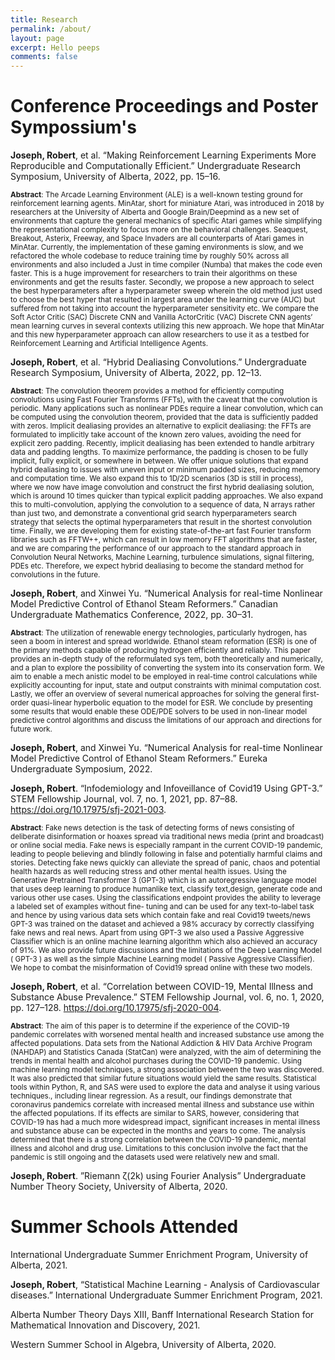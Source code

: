 ```yaml
---
title: Research
permalink: /about/
layout: page
excerpt: Hello peeps
comments: false
---
```

# Conference Proceedings and Poster Sympossium's

**Joseph, Robert**, et al. “Making Reinforcement Learning Experiments More Reproducible and Computationally Efficient.” Undergraduate Research Symposium, University of Alberta, 2022, pp. 15–16.

<sup> **Abstract**: The Arcade Learning Environment (ALE) is a well-known testing ground for reinforcement learning agents. MinAtar, short for miniature Atari, was introduced in 2018 by researchers at the University of Alberta and Google Brain/Deepmind as a new set of environments that capture the general mechanics of specific Atari games while simplifying the representational complexity to focus more on the behavioral challenges. Seaquest, Breakout, Asterix, Freeway, and Space Invaders are all counterparts of Atari games in MinAtar. Currently, the implementation of these gaming environments is slow, and we refactored the whole codebase to reduce training time by roughly 50% across all environments and also included a Just in time compiler (Numba) that makes the code even faster. This is a huge improvement for researchers to train their algorithms on these environments and get the results faster. Secondly, we propose a new approach to select the best hyperparameters after a hyperparameter sweep wherein the old method just used to choose the best hyper that resulted in largest area under the learning curve (AUC) but suffered from not taking into account the hyperparameter sensitivity etc. We compare the Soft Actor Critic (SAC) Discrete CNN and Vanilla ActorCritic (VAC) Discrete CNN agents’ mean learning curves in several contexts utilizing this new approach. We hope that MinAtar and this new hyperparameter approach can allow researchers to use it as a testbed for Reinforcement Learning and Artificial Intelligence Agents.</sup>

**Joseph, Robert**, et al. “Hybrid Dealiasing Convolutions.” Undergraduate Research Symposium, University of Alberta, 2022, pp. 12–13.

<sup> **Abstract**: The convolution theorem provides a method for efficiently computing convolutions using Fast Fourier Transforms (FFTs), with the caveat that the convolution is periodic. Many applications such as nonlinear PDEs require a linear convolution, which can be computed using the convolution theorem, provided that the data is sufficiently padded with zeros. Implicit dealiasing provides an alternative to explicit dealiasing: the FFTs are formulated to implicitly take account of the known zero values, avoiding the need for explicit zero padding. Recently, implicit dealiasing has been extended to handle arbitrary data and padding lengths. To maximize performance, the padding is chosen to be fully implicit, fully explicit, or somewhere in between. We offer unique solutions that expand hybrid dealiasing to issues with uneven input or minimum padded sizes, reducing memory and computation time. We also expand this to 1D/2D scenarios (3D is still in process), where we now have image convolution and construct the first hybrid dealiasing solution, which is around 10 times quicker than typical explicit padding approaches. We also expand this to multi-convolution, applying the convolution to a sequence of data, N arrays rather than just two, and demonstrate a conventional grid search hyperparameters search strategy that selects the optimal hyperparameters that result in the shortest convolution time. Finally, we are developing them for existing state-of-the-art fast Fourier transform libraries such as FFTW++, which can result in low memory FFT algorithms that are faster, and we are comparing the performance of our approach to the standard approach in Convolution Neural Networks, Machine Learning, turbulence simulations, signal filtering, PDEs etc. Therefore, we expect hybrid dealiasing to become the standard method for convolutions in the future.</sup>

**Joseph, Robert**, and Xinwei Yu. “Numerical Analysis for real-time Nonlinear Model Predictive Control of Ethanol Steam Reformers.” Canadian Undergraduate Mathematics Conference, 2022, pp. 30–31.

<sup> **Abstract**: The utilization of renewable energy technologies, particularly hydrogen, has seen a boom in interest and spread worldwide. Ethanol steam reformation (ESR) is one of the primary methods capable of producing hydrogen efficiently and reliably. This paper provides an in-depth study of the reformulated sys tem, both theoretically and numerically, and a plan to explore the possibility of converting the system into its conservation form. We aim to enable a mech anistic model to be employed in real-time control calculations while explicitly accounting for input, state and output constraints with minimal computation cost. Lastly, we offer an overview of several numerical approaches for solving the general first-order quasi-linear hyperbolic equation to the model for ESR. We conclude by presenting some results that would enable these ODE/PDE solvers to be used in non-linear model predictive control algorithms and discuss the limitations of our approach and directions for future work.</sup>

**Joseph, Robert**, and Xinwei Yu. “Numerical Analysis for real-time Nonlinear Model Predictive Control of Ethanol Steam Reformers.” Eureka Undergraduate Symposium, 2022.

**Joseph, Robert**. “Infodemiology and Infoveillance of Covid19 Using GPT-3.” STEM Fellowship Journal, vol. 7, no. 1, 2021, pp. 87–88. https://doi.org/10.17975/sfj-2021-003.

<sup> **Abstract**: Fake news detection is the task of detecting forms of news consisting of deliberate disinformation or hoaxes spread via traditional news media (print and broadcast) or online social media. Fake news is especially rampant in the current COVID-19 pandemic, leading to people believing and blindly following in false and potentially harmful claims and stories. Detecting fake news quickly can alleviate the spread of panic, chaos and potential health hazards as well reducing stress and other mental health issues. Using the Generative Pretrained Transformer 3 (GPT-3) which is an autoregressive language model that uses deep learning to produce humanlike text, classify text,design, generate code and various other use cases. Using the classifications endpoint provides the ability to leverage a labeled set of examples without fine- tuning and can be used for any text-to-label task and hence by using various data sets which contain fake and real Covid19 tweets/news GPT-3 was trained on the dataset and achieved a 98% accuracy by correctly classifying fake news and real news. Apart from using GPT-3 we also used a Passive Aggressive Classifier which is an online machine learning algorithm which also achieved an accuracy of 91%. We also provide future discussions and the limitations of the Deep Learning Model ( GPT-3 ) as well as the simple Machine Learning model ( Passive Aggressive Classifier). We hope to combat the misinformation of Covid19 spread online with these two models.</sup>

**Joseph, Robert**, et al. “Correlation between COVID-19, Mental Illness and Substance Abuse Prevalence.” STEM Fellowship Journal, vol. 6, no. 1, 2020, pp. 127–128. https://doi.org/10.17975/sfj-2020-004.

<sup> **Abstract**: The aim of this paper is to determine if the experience of 
the COVID-19 pandemic correlates with worsened mental 
health and increased substance use among the affected 
populations. Data sets from the National Addiction & HIV Data 
Archive Program (NAHDAP) and Statistics Canada (StatCan) 
were analyzed, with the aim of determining the trends in 
mental health and alcohol purchases during the COVID-19 
pandemic. Using machine learning model techniques, a 
strong association between the two was discovered. It was 
also predicted that similar future situations would yield 
the same results. Statistical tools within Python, R, and SAS 
were used to explore the data and analyse it using various 
techniques., including linear regression. As a result, our 
findings demonstrate that coronavirus pandemics correlate 
with increased mental illness and substance use within 
the affected populations. If its effects are similar to SARS, 
however, considering that COVID-19 has had a much more 
widespread impact, significant increases in mental illness 
and substance abuse can be expected in the months and 
years to come. The analysis determined that there is a strong 
correlation between the COVID-19 pandemic, mental illness 
and alcohol and drug use. Limitations to this conclusion 
involve the fact that the pandemic is still ongoing and the 
datasets used were relatively new and small.</sup>

**Joseph, Robert**. ”Riemann ζ(2k) using Fourier Analysis” Undergraduate Number Theory Society, University of Alberta, 2020.

# Summer Schools Attended

International Undergraduate Summer Enrichment Program, University of Alberta, 2021.

**Joseph, Robert**, “Statistical Machine Learning - Analysis of Cardiovascular diseases.” International Undergraduate Summer Enrichment Program, 2021.

Alberta Number Theory Days XIII, Banff International Research Station for Mathematical Innovation and Discovery, 2021.

Western Summer School in Algebra, University of Alberta, 2020.
